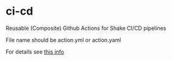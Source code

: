 # ci-cd

Reusable (Composite) Github Actions for Shake CI/CD pipelines

File name should be action.yml or action.yaml

For details see [this info](https://docs.github.com/en/actions/creating-actions/creating-a-composite-action)


